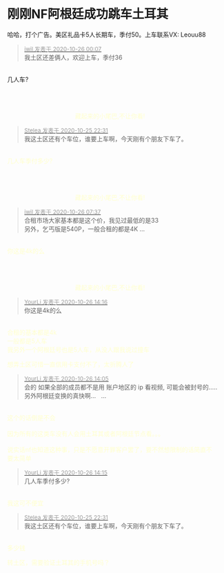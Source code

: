 # 刚刚NF阿根廷成功跳车土耳其


哈哈，打个广告。美区礼品卡5人长期车，季付50。上车联系VX: Leouu88

<div class="quote"><blockquote><font size="2"><a href="https://www.hostloc.com/forum.php?mod=redirect&amp;goto=findpost&amp;pid=9351983&amp;ptid=758385" target="_blank"><font color="#999999">iwil 发表于 2020-10-26 00:07</font></a></font><br />
我土区还差俩人，欢迎上车，季付36</blockquote></div><br />
几人车?<ul></ul><span style="float:left;margin-right:5px"><br />
<br />
<br />
<font color="FFFFCC">&nbsp; &nbsp; &nbsp; &nbsp; &nbsp; &nbsp; &nbsp; &nbsp; &nbsp; &nbsp; &nbsp; &nbsp; &nbsp; &nbsp; &nbsp; &nbsp; &nbsp; &nbsp; &nbsp; &nbsp; 藏起来的小尾巴,不让你看!&nbsp;&nbsp;

<div class="quote"><blockquote><font size="2"><a href="https://www.hostloc.com/forum.php?mod=redirect&amp;goto=findpost&amp;pid=9351599&amp;ptid=758385" target="_blank"><font color="#999999">Stelea 发表于 2020-10-25 22:31</font></a></font><br />
我这土区还有个车位，谁要上车啊，今天刚有个朋友下车了。</blockquote></div><br />
几人车季付多少?<ul></ul><span style="float:left;margin-right:5px"><br />
<br />
<br />
<font color="FFFFCC">&nbsp; &nbsp; &nbsp; &nbsp; &nbsp; &nbsp; &nbsp; &nbsp; &nbsp; &nbsp; &nbsp; &nbsp; &nbsp; &nbsp; &nbsp; &nbsp; &nbsp; &nbsp; &nbsp; &nbsp; 藏起来的小尾巴,不让你看!&nbsp;&nbsp;

<div class="quote"><blockquote><font size="2"><a href="https://www.hostloc.com/forum.php?mod=redirect&amp;goto=findpost&amp;pid=9352217&amp;ptid=758385" target="_blank"><font color="#999999">iwil 发表于 2020-10-26 07:37</font></a></font><br />
合租市场大家基本都是这个价，我见过最低的是33<br />
另外，乞丐版是540P，一般合租的都是4K ...</blockquote></div><br />
你这是4k的么<ul></ul><span style="float:left;margin-right:5px"><br />
<br />
<br />
<font color="FFFFCC">&nbsp; &nbsp; &nbsp; &nbsp; &nbsp; &nbsp; &nbsp; &nbsp; &nbsp; &nbsp; &nbsp; &nbsp; &nbsp; &nbsp; &nbsp; &nbsp; &nbsp; &nbsp; &nbsp; &nbsp; 藏起来的小尾巴,不让你看!&nbsp;&nbsp;

<div class="quote"><blockquote><font size="2"><a href="https://www.hostloc.com/forum.php?mod=redirect&amp;goto=findpost&amp;pid=9354034&amp;ptid=758385" target="_blank"><font color="#999999">YourLi 发表于 2020-10-26 14:16</font></a></font><br />
你这是4k的么</blockquote></div><br />
合租的基本都是4k<br />
一般都是5人车<br />
我另外一个阿根廷号也是5人车，从没人跟我说过撞车

想弄土区可惜一直信用卡支付不了，太折腾人了

<div class="quote"><blockquote><font size="2"><a href="https://www.hostloc.com/forum.php?mod=redirect&amp;goto=findpost&amp;pid=9353965&amp;ptid=758385" target="_blank"><font color="#999999">YourLi 发表于 2020-10-26 14:05</font></a></font><br />
会的 如果全部的成员都不是用 账户地区的 ip 看视频, 可能会被封号的..... 另外阿根廷变换的真快啊...&nbsp; &nbsp;...</blockquote></div><br />
这个的话倒是不会<br />
<br />
因为所有的这类车没有人会用土耳其或者阿根廷节点看。。。<br />
<br />
说实话nf也知道这种事，只是不愿意开罪客户罢了，要不然想限制的话简直不要太简单

<div class="quote"><blockquote><font size="2"><a href="https://www.hostloc.com/forum.php?mod=redirect&amp;goto=findpost&amp;pid=9354025&amp;ptid=758385" target="_blank"><font color="#999999">YourLi 发表于 2020-10-26 14:15</font></a></font><br />
几人车季付多少?</blockquote></div><br />
我这可不便宜<img src="static/image/smiley/default/lol.gif" smilieid="12" border="0" alt="" />

<div class="quote"><blockquote><font size="2"><a href="https://www.hostloc.com/forum.php?mod=redirect&amp;goto=findpost&amp;pid=9351599&amp;ptid=758385" target="_blank"><font color="#999999">Stelea 发表于 2020-10-25 22:31</font></a></font><br />
我这土区还有个车位，谁要上车啊，今天刚有个朋友下车了。</blockquote></div><br />
多少钱

转土区，需要验证土耳其的手机号吗？
